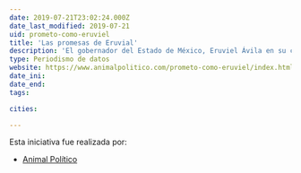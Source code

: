 ```yaml
---
date: 2019-07-21T23:02:24.000Z
date_last_modified: 2019-07-21
uid: prometo-como-eruviel
title: 'Las promesas de Eruvial'
description: 'El gobernador del Estado de México, Eruviel Ávila en su campaña electoral en el 2011 se enfoco en firmar sus compromisos ante notario público que luego se convertirían en promesas de gobierno, a punto de finalizar su gestión, Animal Político en alianza con otros medios se dieron a la tarea de verificar si cumplió o no con estas promesas.'
type: Periodismo de datos
website: https://www.animalpolitico.com/prometo-como-eruviel/index.html
date_ini: 
date_end: 
tags:

cities: 

---
```


Esta iniciativa fue realizada por:

- [Animal Político](/organizaciones/animal-politico)
